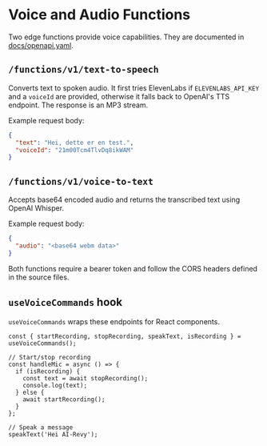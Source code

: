 # Voice and Audio Functions

Two edge functions provide voice capabilities. They are documented in [docs/openapi.yaml](openapi.yaml).

## `/functions/v1/text-to-speech`

Converts text to spoken audio. It first tries ElevenLabs if `ELEVENLABS_API_KEY` and a `voiceId` are provided, otherwise it falls back to OpenAI's TTS endpoint. The response is an MP3 stream.

Example request body:

```json
{
  "text": "Hei, dette er en test.",
  "voiceId": "21m00Tcm4TlvDq8ikWAM" 
}
```

## `/functions/v1/voice-to-text`

Accepts base64 encoded audio and returns the transcribed text using OpenAI Whisper.

Example request body:

```json
{
  "audio": "<base64 webm data>"
}
```

Both functions require a bearer token and follow the CORS headers defined in the source files.

## `useVoiceCommands` hook

`useVoiceCommands` wraps these endpoints for React components.

```tsx
const { startRecording, stopRecording, speakText, isRecording } = useVoiceCommands();

// Start/stop recording
const handleMic = async () => {
  if (isRecording) {
    const text = await stopRecording();
    console.log(text);
  } else {
    await startRecording();
  }
};

// Speak a message
speakText('Hei AI-Revy');
```
